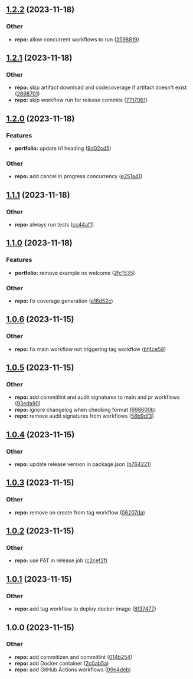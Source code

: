 ## [1.2.2](https://github.com/jasonruesch/jasonruesch/compare/v1.2.1...v1.2.2) (2023-11-18)


### Other

* **repo:** allow concurrent workflows to run ([2598819](https://github.com/jasonruesch/jasonruesch/commit/259881931eb8739eb70c542a76ba9e16908b15a8))

## [1.2.1](https://github.com/jasonruesch/jasonruesch/compare/v1.2.0...v1.2.1) (2023-11-18)


### Other

* **repo:** skip artifact download and codecoverage if artifact doesn't exist ([2698701](https://github.com/jasonruesch/jasonruesch/commit/26987018ce5e7b5dda9bc29b843f68030999d2eb))
* **repo:** skip workflow run for release commits ([7717061](https://github.com/jasonruesch/jasonruesch/commit/77170612a83fb20182dba6f75be5c5d5bcd26bef))

## [1.2.0](https://github.com/jasonruesch/jasonruesch/compare/v1.1.1...v1.2.0) (2023-11-18)


### Features

* **portfolio:** update h1 heading ([9d02cd5](https://github.com/jasonruesch/jasonruesch/commit/9d02cd5efe0048514a11c46cb0da53e42a40890b))


### Other

* **repo:** add cancel in progress concurrency ([e251a41](https://github.com/jasonruesch/jasonruesch/commit/e251a41b72bc88f6d06a03232208cf1800031987))

## [1.1.1](https://github.com/jasonruesch/jasonruesch/compare/v1.1.0...v1.1.1) (2023-11-18)


### Other

* **repo:** always run tests ([cc44af1](https://github.com/jasonruesch/jasonruesch/commit/cc44af144bbe35c63753b0bd9084bde0e67609c9))

## [1.1.0](https://github.com/jasonruesch/jasonruesch/compare/v1.0.6...v1.1.0) (2023-11-18)


### Features

* **portfolio:** remove example nx welcome ([2fc1535](https://github.com/jasonruesch/jasonruesch/commit/2fc1535e50748159b7bb436a1dc31b400d1a37a4))


### Other

* **repo:** fix coverage generation ([e16d52c](https://github.com/jasonruesch/jasonruesch/commit/e16d52cfa3a62a050346c939e7450e0a0b44f773))

## [1.0.6](https://github.com/jasonruesch/jasonruesch/compare/v1.0.5...v1.0.6) (2023-11-15)


### Other

* **repo:** fix main workflow not triggering tag workflow ([bf4ce58](https://github.com/jasonruesch/jasonruesch/commit/bf4ce581429385fc2ce39ce46dd03cb9d0879b6d))

## [1.0.5](https://github.com/jasonruesch/jasonruesch/compare/v1.0.4...v1.0.5) (2023-11-15)


### Other

* **repo:** add commitlint and audit signatures to main and pr workflows ([93eda90](https://github.com/jasonruesch/jasonruesch/commit/93eda90da046ce6233c15459f2a088de483af8a0))
* **repo:** ignore changelog when checking format ([698600b](https://github.com/jasonruesch/jasonruesch/commit/698600b1e71a1d4be2d96fd041499224d2cc784b))
* **repo:** remove audit signatures from workflows ([58b9df3](https://github.com/jasonruesch/jasonruesch/commit/58b9df3483b29883c1c268d846ce29ebb633009c))

## [1.0.4](https://github.com/jasonruesch/jasonruesch/compare/v1.0.3...v1.0.4) (2023-11-15)


### Other

* **repo:** update release version in package.json ([b764221](https://github.com/jasonruesch/jasonruesch/commit/b764221c2cac847dde4f816c4027efc78d63ebf2))

## [1.0.3](https://github.com/jasonruesch/jasonruesch/compare/v1.0.2...v1.0.3) (2023-11-15)


### Other

* **repo:** remove on create from tag workflow ([06207da](https://github.com/jasonruesch/jasonruesch/commit/06207da5cce9c2bf34d0391bf84107ca11deb85e))

## [1.0.2](https://github.com/jasonruesch/jasonruesch/compare/v1.0.1...v1.0.2) (2023-11-15)


### Other

* **repo:** use PAT in release job ([c2cef2f](https://github.com/jasonruesch/jasonruesch/commit/c2cef2f46cd57486041fc11e5ea1d7fedc52baf9))

## [1.0.1](https://github.com/jasonruesch/jasonruesch/compare/v1.0.0...v1.0.1) (2023-11-15)


### Other

* **repo:** add tag workflow to deploy docker image ([8f37477](https://github.com/jasonruesch/jasonruesch/commit/8f374774544509f6a83f4dc70a24a75b013d051e))

## 1.0.0 (2023-11-15)


### Other

* **repo:** add commitizen and commitlint ([014b254](https://github.com/jasonruesch/jasonruesch/commit/014b254a8b722c6abefcb9c06c758a77fd848462))
* **repo:** add Docker container ([2c0ab5a](https://github.com/jasonruesch/jasonruesch/commit/2c0ab5aa08f89030cb0f3ab095dcd247d225df73))
* **repo:** add GitHub Actions workflows ([09e4deb](https://github.com/jasonruesch/jasonruesch/commit/09e4deb9caed5ef4c2e33ca568e065af50ec6506))
